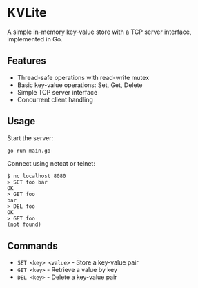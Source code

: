# KVLite

A simple in-memory key-value store with a TCP server interface, implemented in Go.

## Features

- Thread-safe operations with read-write mutex
- Basic key-value operations: Set, Get, Delete
- Simple TCP server interface
- Concurrent client handling

## Usage

Start the server:
```bash
go run main.go
```

Connect using netcat or telnet:
```
$ nc localhost 8080
> SET foo bar
OK
> GET foo
bar
> DEL foo
OK
> GET foo
(not found)
```

## Commands

- `SET <key> <value>` - Store a key-value pair
- `GET <key>` - Retrieve a value by key
- `DEL <key>` - Delete a key-value pair
